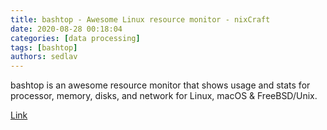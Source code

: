 ```yaml
---
title: bashtop - Awesome Linux resource monitor - nixCraft
date: 2020-08-28 00:18:04
categories: [data processing]
tags: [bashtop]
authors: sedlav
---
```


bashtop is an awesome resource monitor that shows usage and stats for processor, memory, disks, and network for Linux, macOS & FreeBSD/Unix.

[Link](https://www.cyberciti.biz/open-source/command-line-hacks/bashtop-awesome-linux-resource-monitor-tool/)
